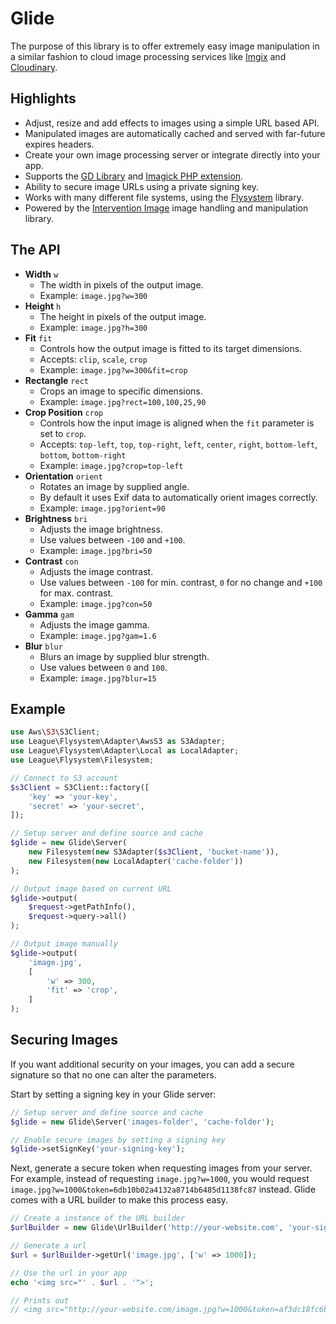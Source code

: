 # Glide

The purpose of this library is to offer extremely easy image manipulation in a similar fashion to cloud image processing services like [Imgix](http://www.imgix.com/) and [Cloudinary](http://cloudinary.com/).

## Highlights

- Adjust, resize and add effects to images using a simple URL based API.
- Manipulated images are automatically cached and served with far-future expires headers.
- Create your own image processing server or integrate directly into your app.
- Supports the [GD Library](http://php.net/manual/en/book.image.php) and [Imagick PHP extension](http://php.net/manual/en/book.imagick.php).
- Ability to secure image URLs using a private signing key.
- Works with many different file systems, using the [Flysystem](http://flysystem.thephpleague.com/) library.
- Powered by the [Intervention Image](http://image.intervention.io/) image handling and manipulation library.

## The API

- **Width** `w`
    - The width in pixels of the output image.
    - Example: `image.jpg?w=300`
- **Height** `h`
    - The height in pixels of the output image.
    - Example: `image.jpg?h=300`
- **Fit** `fit`
    - Controls how the output image is fitted to its target dimensions.
    - Accepts: `clip`, `scale`, `crop`
    - Example: `image.jpg?w=300&fit=crop`
- **Rectangle** `rect`
    - Crops an image to specific dimensions.
    - Example: `image.jpg?rect=100,100,25,90`
- **Crop Position** `crop`
    - Controls how the input image is aligned when the `fit` parameter is set to `crop`.
    - Accepts: `top-left`, `top`, `top-right`, `left`, `center`, `right`, `bottom-left`, `bottom`, `bottom-right`
    - Example: `image.jpg?crop=top-left`
- **Orientation** `orient`
    - Rotates an image by supplied angle.
    - By default it uses Exif data to automatically orient images correctly. 
    - Example: `image.jpg?orient=90`
- **Brightness** `bri`
    - Adjusts the image brightness.
    - Use values between `-100` and `+100`.
    - Example: `image.jpg?bri=50`
- **Contrast** `con`
    - Adjusts the image contrast.
    - Use values between `-100` for min. contrast, `0` for no change and `+100` for max. contrast.
    - Example: `image.jpg?con=50`
- **Gamma** `gam`
    - Adjusts the image gamma.
    - Example: `image.jpg?gam=1.6`
- **Blur** `blur`
    - Blurs an image by supplied blur strength.
    - Use values between `0` and `100`.
    - Example: `image.jpg?blur=15`

## Example

```php
use Aws\S3\S3Client;
use League\Flysystem\Adapter\AwsS3 as S3Adapter;
use League\Flysystem\Adapter\Local as LocalAdapter;
use League\Flysystem\Filesystem;

// Connect to S3 account
$s3Client = S3Client::factory([
    'key' => 'your-key',
    'secret' => 'your-secret',
]);

// Setup server and define source and cache
$glide = new Glide\Server(
    new Filesystem(new S3Adapter($s3Client, 'bucket-name')),
    new Filesystem(new LocalAdapter('cache-folder'))
);

// Output image based on current URL
$glide->output(
    $request->getPathInfo(),
    $request->query->all()
);

// Output image manually
$glide->output(
    'image.jpg',
    [
        'w' => 300,
        'fit' => 'crop',
    ]
);
```

## Securing Images

If you want additional security on your images, you can add a secure signature so that no one can alter the parameters.

Start by setting a signing key in your Glide server:

```php
// Setup server and define source and cache
$glide = new Glide\Server('images-folder', 'cache-folder');

// Enable secure images by setting a signing key
$glide->setSignKey('your-signing-key');
```

Next, generate a secure token when requesting images from your server. For example, instead of requesting `image.jpg?w=1000`, you would request `image.jpg?w=1000&token=6db10b02a4132a8714b6485d1138fc87` instead. Glide comes with a URL builder to make this process easy.

```php
// Create a instance of the URL builder
$urlBuilder = new Glide\UrlBuilder('http://your-website.com', 'your-sign-key');

// Generate a url
$url = $urlBuilder->getUrl('image.jpg', ['w' => 1000]);

// Use the url in your app
echo '<img src="' . $url . '">';

// Prints out
// <img src="http://your-website.com/image.jpg?w=1000&token=af3dc18fc6bfb2afb521e587c348b904">
```